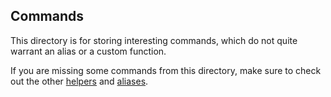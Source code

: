 ## Commands

This directory is for storing interesting commands, which do not quite warrant an alias or a custom function.

If you are missing some commands from this directory, make sure to check out the 
other [helpers](../helpers) and [aliases](../aliases).
